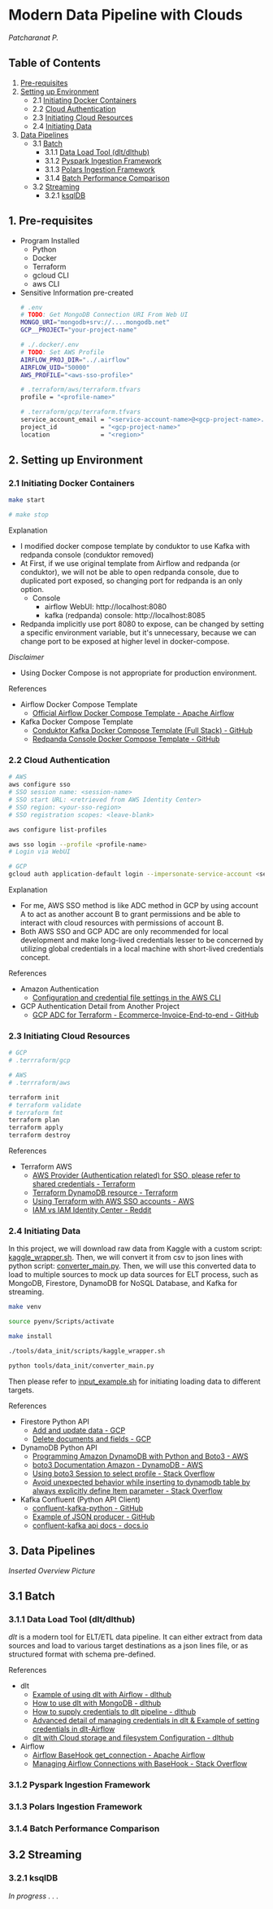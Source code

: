 # Modern Data Pipeline with Clouds

*Patcharanat P.*

## Table of Contents

1. [Pre-requisites](#1-prerequisites)
2. [Setting up Environment](#2-setting-up-environment)
    - 2.1 [Initiating Docker Containers](#21-initiating-docker-containers)
    - 2.2 [Cloud Authentication](#22-cloud-authentication)
    - 2.3 [Initiating Cloud Resources](#23-initiating-cloud-resources)
    - 2.4 [Initiating Data](#24-initiating-data)
3. [Data Pipelines](#3-data-pipelines)
    - 3.1 [Batch](#31-batch)
        - 3.1.1 [Data Load Tool (dlt/dlthub)](#311-data-load-tool-dltdlthub)
        - 3.1.2 [Pyspark Ingestion Framework](#312-pyspark-ingestion-framework)
        - 3.1.3 [Polars Ingestion Framework](#313-polars-ingestion-framework)
        - 3.1.4 [Batch Performance Comparison](#314-batch-performance-comparison)
    - 3.2 [Streaming](#32-streaming)
        - 3.2.1 [ksqlDB](#321-ksqldb)

## 1. Pre-requisites

- Program Installed
    - Python
    - Docker
    - Terraform
    - gcloud CLI
    - aws CLI
- Sensitive Information pre-created
    ```bash
    # .env
    # TODO: Get MongoDB Connection URI From Web UI
    MONGO_URI="mongodb+srv://....mongodb.net"
    GCP__PROJECT="your-project-name"
    ```
    ```bash
    # ./.docker/.env
    # TODO: Set AWS Profile
    AIRFLOW_PROJ_DIR="../.airflow"
    AIRFLOW_UID="50000"
    AWS_PROFILE="<aws-sso-profile>"
    ```
    ```bash
    # .terraform/aws/terraform.tfvars
    profile = "<profile-name>"
    ```
    ```bash
    # .terraform/gcp/terraform.tfvars
    service_account_email = "<service-account-name>@<gcp-project-name>.iam.gserviceaccount.com"
    project_id            = "<gcp-project-name>"
    location              = "<region>"
    ```

## 2. Setting up Environment

### 2.1 Initiating Docker Containers

```bash
make start

# make stop
```

Explanation

- I modified docker compose template by conduktor to use Kafka with redpanda console (conduktor removed)
- At First, if we use original template from Airflow and redpanda (or conduktor), we will not be able to open redpanda console, due to duplicated port exposed, so changing port for redpanda is an only option.
    - Console
        - airflow WebUI: http://localhost:8080
        - kafka (redpanda) console: http://localhost:8085
- Redpanda implicitly use port 8080 to expose, can be changed by setting a specific environment variable, but it's unnecessary, because we can change port to be exposed at higher level in docker-compose.

*Disclaimer*

- Using Docker Compose is not appropriate for production environment.

References

- Airflow Docker Compose Template
    - [Official Airflow Docker Compose Template - Apache Airflow](https://airflow.apache.org/docs/apache-airflow/2.10.5/docker-compose.yaml)
- Kafka Docker Compose Template
    - [Conduktor Kafka Docker Compose Template (Full Stack) - GitHub](https://github.com/conduktor/kafka-stack-docker-compose/blob/master/full-stack.yml)
    - [Redpanda Console Docker Compose Template - GitHub](https://github.com/redpanda-data/console/blob/master/docs/local/docker-compose.yaml)

### 2.2 Cloud Authentication

```bash
# AWS
aws configure sso
# SSO session name: <session-name>
# SSO start URL: <retrieved from AWS Identity Center>
# SSO region: <your-sso-region>
# SSO registration scopes: <leave-blank>

aws configure list-profiles

aws sso login --profile <profile-name>
# Login via WebUI

# GCP
gcloud auth application-default login --impersonate-service-account <service-account-name>@<gcp-project-name>.iam.gserviceaccount.com
```

Explanation

- For me, AWS SSO method is like ADC method in GCP by using account A to act as another account B to grant permissions and be able to interact with cloud resources with permissions of account B.
- Both AWS SSO and GCP ADC are only recommended for local development and make long-lived credentials lesser to be concerned by utilizing global credentials in a local machine with short-lived credentials concept.

References

- Amazon Authentication
    - [Configuration and credential file settings in the AWS CLI](https://docs.aws.amazon.com/cli/latest/userguide/cli-configure-files.html)
- GCP Authentication Detail from Another Project
    - [GCP ADC for Terraform - Ecommerce-Invoice-End-to-end - GitHub](https://github.com/patcha-ranat/Ecommerce-Invoice-End-to-end?tab=readme-ov-file#222-gcp-adc-for-terraform)

### 2.3 Initiating Cloud Resources

```bash
# GCP
# .terrraform/gcp

# AWS
# .terrraform/aws

terraform init
# terraform validate
# terraform fmt
terraform plan
terraform apply
terraform destroy
```

References

- Terraform AWS
    - [AWS Provider (Authentication related) for SSO, please refer to shared credentials - Terraform](https://registry.terraform.io/providers/hashicorp/aws/latest/docs)
    - [Terraform DynamoDB resource - Terraform ](https://registry.terraform.io/providers/hashicorp/aws/latest/docs/resources/dynamodb_table)
    - [Using Terraform with AWS SSO accounts - AWS](https://repost.aws/questions/QUgd8bMJKIRRqgSof0ksVKbA/using-terraform-with-aws-sso-accounts)
    - [IAM vs IAM Identity Center - Reddit](https://www.reddit.com/r/aws/comments/14j4wmn/iam_or_iam_identity_center/)

### 2.4 Initiating Data

In this project, we will download raw data from Kaggle with a custom script: [kaggle_wrapper.sh](./tools/data_init/scripts/kaggle_wrapper.sh). Then, we will convert it from csv to json lines with python script: [converter_main.py](./tools/data_init/converter_main.py). Then, we will use this converted data to load to multiple sources to mock up data sources for ELT process, such as MongoDB, Firestore, DynamoDB for NoSQL Database, and Kafka for streaming.

```bash
make venv

source pyenv/Scripts/activate

make install

./tools/data_init/scripts/kaggle_wrapper.sh

python tools/data_init/converter_main.py
```

Then please refer to [input_example.sh](./tools/data_init/scripts/input_example.sh) for initiating loading data to different targets.

References

- Firestore Python API
    - [Add and update data - GCP](https://cloud.google.com/firestore/docs/manage-data/add-data#pythonasync_6)
    - [Delete documents and fields - GCP](https://cloud.google.com/firestore/docs/manage-data/delete-data)
- DynamoDB Python API
    - [Programming Amazon DynamoDB with Python and Boto3 - AWS](https://docs.aws.amazon.com/amazondynamodb/latest/developerguide/programming-with-python.html)
    - [boto3 Documentation Amazon - DynamoDB - AWS](https://boto3.amazonaws.com/v1/documentation/api/latest/guide/dynamodb.html)
    - [Using boto3 Session to select profile - Stack Overflow](https://stackoverflow.com/questions/33378422/how-to-choose-an-aws-profile-when-using-boto3-to-connect-to-cloudfront)
    - [Avoid unexpected behavior while inserting to dynamodb table by always explicitly define Item parameter - Stack Overflow](https://stackoverflow.com/questions/63615560/boto3-dynamodb-put-item-error-only-accepts-keyword-arguments)
- Kafka Confluent (Python API Client)
    - [confluent-kafka-python - GitHub](https://github.com/confluentinc/confluent-kafka-python/tree/master)
    - [Example of JSON producer - GitHub](https://github.com/confluentinc/confluent-kafka-python/blob/master/examples/json_producer.py)
    - [confluent-kafka api docs - docs.io](https://docs.confluent.io/platform/current/clients/confluent-kafka-python/html/index.html)

## 3. Data Pipelines

*Inserted Overview Picture*

## 3.1 Batch

### 3.1.1 Data Load Tool (dlt/dlthub)

*dlt* is a modern tool for ELT/ETL data pipeline. It can either extract from data sources and load to various target destinations as a json lines file, or as structured format with schema pre-defined.

References

- dlt
    - [Example of using dlt with Airflow - dlthub](https://dlthub.com/docs/walkthroughs/deploy-a-pipeline/deploy-with-airflow-composer)
    - [How to use dlt with MongoDB - dlthub](https://dlthub.com/docs/dlt-ecosystem/verified-sources/mongodb)
    - [How to supply credentials to dlt pipeline - dlthub](https://dlthub.com/docs/general-usage/credentials/setup#examples)
    - [Advanced detail of managing credentials in dlt & Example of setting credentials in dlt-Airflow](https://dlthub.com/docs/general-usage/credentials/advanced#write-configs-and-secrets-in-code)
    - [dlt with Cloud storage and filesystem Configuration - dlthub](https://dlthub.com/docs/general-usage/credentials/advanced#write-configs-and-secrets-in-code)
- Airflow
    - [Airflow BaseHook get_connection - Apache Airflow](https://airflow.apache.org/docs/apache-airflow/2.1.2/_api/airflow/hooks/base/index.html#airflow.hooks.base.BaseHook.get_connection)
    - [Managing Airflow Connections with BaseHook - Stack Overflow](https://stackoverflow.com/a/45305477)

### 3.1.2 Pyspark Ingestion Framework

### 3.1.3 Polars Ingestion Framework

### 3.1.4 Batch Performance Comparison

## 3.2 Streaming

### 3.2.1 ksqlDB

*In progress . . .*
